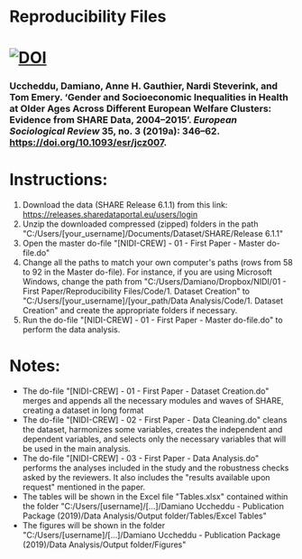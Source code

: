 # Reproducibility Files
# [![DOI](https://zenodo.org/badge/DOI/10.5281/zenodo.7462060.svg)](https://doi.org/10.5281/zenodo.7462060)

### Uccheddu, Damiano, Anne H. Gauthier, Nardi Steverink, and Tom Emery. ‘Gender and Socioeconomic Inequalities in Health at Older Ages Across Different European Welfare Clusters: Evidence from SHARE Data, 2004–2015’. *European Sociological Review* 35, no. 3 (2019a): 346–62. https://doi.org/10.1093/esr/jcz007.



# Instructions: 

1. Download the data (SHARE Release 6.1.1) from this link: https://releases.sharedataportal.eu/users/login 
2. Unzip the downloaded compressed (zipped) folders in the path "C:/Users/[your_username]/Documents/Dataset/SHARE/Release 6.1.1"
3. Open the master do-file "[NIDI-CREW] - 01 - First Paper - Master do-file.do"
4. Change all the paths to match your own computer's paths (rows from 58 to 92 in the Master do-file). For instance, if you are using Microsoft Windows, change the path from "C:/Users/Damiano/Dropbox/NIDI/01 - First Paper/Reproducibility Files/Code/1. Dataset Creation" to "C:/Users/[your_username]/[your_path/Data Analysis/Code/1. Dataset Creation" and create the appropriate folders if necessary. 
5. Run the do-file "[NIDI-CREW] - 01 - First Paper - Master do-file.do" to perform the data analysis.



# Notes:
- The do-file "[NIDI-CREW] - 01 - First Paper - Dataset Creation.do" merges and appends all the necessary modules and waves of SHARE, creating a dataset in long format
- The do-file "[NIDI-CREW] - 02 - First Paper - Data Cleaning.do" cleans the dataset, harmonizes some variables, creates the independent and dependent variables, and selects only the necessary variables that will be used in the main analysis. 
- The do-file "[NIDI-CREW] - 03 - First Paper - Data Analysis.do" performs the analyses included in the study and the robustness checks asked by the reviewers. It also includes the "results available upon request" mentioned in the paper. 
- The tables will be shown in the Excel file "Tables.xlsx" contained within the folder "C:/Users/[username]/[...]/Damiano Uccheddu - Publication Package (2019)/Data Analysis/Output folder/Tables/Excel Tables"
- The figures will be shown in the folder "C:/Users/[username]/[...]/Damiano Uccheddu - Publication Package (2019)/Data Analysis/Output folder/Figures"
